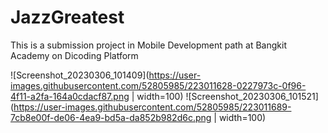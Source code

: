 # JazzGreatest
This is a submission project in Mobile Development path at Bangkit Academy on Dicoding Platform


![Screenshot_20230306_101409](https://user-images.githubusercontent.com/52805985/223011628-0227973c-0f96-4f11-a2fa-164a0cdacf87.png | width=100)
![Screenshot_20230306_101521](https://user-images.githubusercontent.com/52805985/223011689-7cb8e00f-de06-4ea9-bd5a-da852b982d6c.png | width=100)
